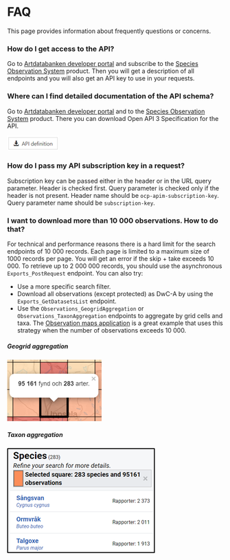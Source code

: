 ﻿# FAQ
This page provides information about frequently questions or concerns.

### How do I get access to the API?
Go to [Artdatabanken developer portal](https://api-portal.artdatabanken.se/) and subscribe to the [Species Observation System](https://api-portal.artdatabanken.se/products/sos) product. Then you will get a description of all endpoints and you will also get an API key to use in your requests.

### Where can I find detailed documentation of the API schema?
Go to [Artdatabanken developer portal](https://api-portal.artdatabanken.se/) and to the [Species Observation System](https://api-portal.artdatabanken.se/products/sos) product.
There you can download Open API 3 Specification for the API.

![Open API 3](images/api-definition-download.png "Open API 3")

### How do I pass my API subscription key in a request?
Subscription key can be passed either in the header or in the URL query parameter. Header is checked first. Query parameter is checked only if the header is not present. Header name should be `ocp-apim-subscription-key`. Query parameter name should be `subscription-key`.

### I want to download more than 10 000 observations. How to do that?
For technical and performance reasons there is a hard limit for the search endpoints of 10 000 records. Each page is limited to a maximum size of 1000 records per page. You will get an error if the skip + take exceeds 10 000.
To retrieve up to 2 000 000 records, you should use the asynchronous `Exports_PostRequest` endpoint. You can also try:
- Use a more specific search filter.
- Download all observations (except protected) as DwC-A by using the `Exports_GetDatasetsList` endpoint.
- Use the `Observations_GeogridAggregation` or `Observations_TaxonAggregation` endpoints to aggregate by grid cells and taxa. The [Observation maps application](https://fyndkartor.artfakta.se/) is a great example that uses this strategy when the number of observations exceeds 10 000.

##### Geogrid aggregation
![GeoGrid aggregation](images/observation-maps-grid-info.png "GeoGrid aggregation")

##### Taxon aggregation
![Taxon aggregation](images/observation-maps-taxon-aggregation-grid.png "Taxon aggregation")
